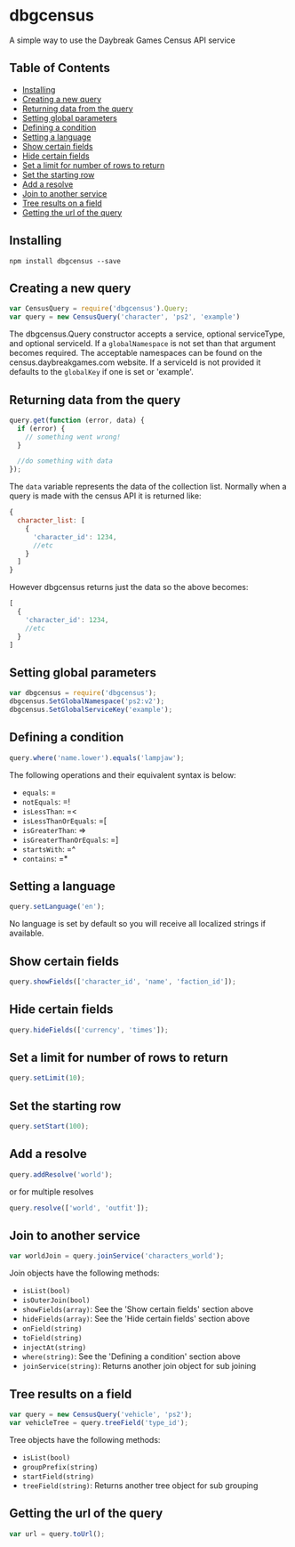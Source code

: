 # dbgcensus

A simple way to use the Daybreak Games Census API service

## Table of Contents

- [Installing](#installing)
- [Creating a new query](#creating-a-new-query)
- [Returning data from the query](#returning-data-from-the-query)
- [Setting global parameters](#setting-global-parameters)
- [Defining a condition](#defining-a-condition)
- [Setting a language](#setting-a-language)
- [Show certain fields](#show-certain-fields)
- [Hide certain fields](#hide-certain-fields)
- [Set a limit for number of rows to return](#set-a-limit-for-number-of-rows-to-return)
- [Set the starting row](#set-the-starting-row)
- [Add a resolve](#add-a-resolve)
- [Join to another service](#join-to-another-service)
- [Tree results on a field](#tree-results-on-a-field)
- [Getting the url of the query](#getting-the-url-of-the-query)

## Installing

```
npm install dbgcensus --save
```

## Creating a new query

```js
var CensusQuery = require('dbgcensus').Query;
var query = new CensusQuery('character', 'ps2', 'example')
```

The dbgcensus.Query constructor accepts a service, optional serviceType, and optional serviceId. If a `globalNamespace` is not set than that argument becomes required. The acceptable namespaces can be found on the census.daybreakgames.com website. If a serviceId is not provided it defaults to the `globalKey` if one is set or 'example'.

## Returning data from the query

```js
query.get(function (error, data) {
  if (error) {
    // something went wrong!
  }

  //do something with data
});
```

The `data` variable represents the data of the collection list. Normally when a query is made with the census API it is returned like:

```js
{
  character_list: [
    {
      'character_id': 1234,
      //etc
    }
  ]
}
```

However dbgcensus returns just the data so the above becomes:

```js
[
  {
    'character_id': 1234,
    //etc
  }
]
```

## Setting global parameters

```js
var dbgcensus = require('dbgcensus');
dbgcensus.SetGlobalNamespace('ps2:v2');
dbgcensus.SetGlobalServiceKey('example');
```

## Defining a condition

```js
query.where('name.lower').equals('lampjaw');
```

The following operations and their equivalent syntax is below:

* `equals`: =
* `notEquals`: =!
* `isLessThan`: =<
* `isLessThanOrEquals`: =[
* `isGreaterThan`: =>
* `isGreaterThanOrEquals`: =]
* `startsWith`: =^
* `contains`: =*

## Setting a language

```js
query.setLanguage('en');
```

No language is set by default so you will receive all localized strings if available.

## Show certain fields

```js
query.showFields(['character_id', 'name', 'faction_id']);
```

## Hide certain fields

```js
query.hideFields(['currency', 'times']);
```

## Set a limit for number of rows to return

```js
query.setLimit(10);
```

## Set the starting row

```js
query.setStart(100);
```

## Add a resolve

```js
query.addResolve('world');
```

or for multiple resolves

```js
query.resolve(['world', 'outfit']);
```

## Join to another service

```js
var worldJoin = query.joinService('characters_world');
```

Join objects have the following methods:

* `isList(bool)`
* `isOuterJoin(bool)`
* `showFields(array)`: See the 'Show certain fields' section above
* `hideFields(array)`: See the 'Hide certain fields' section above
* `onField(string)`
* `toField(string)`
* `injectAt(string)`
* `where(string)`: See the 'Defining a condition' section above
* `joinService(string)`: Returns another join object for sub joining

## Tree results on a field

```js
var query = new CensusQuery('vehicle', 'ps2');
var vehicleTree = query.treeField('type_id');
```

Tree objects have the following methods:

* `isList(bool)`
* `groupPrefix(string)`
* `startField(string)`
* `treeField(string)`: Returns another tree object for sub grouping

## Getting the url of the query

```js
var url = query.toUrl();
```
